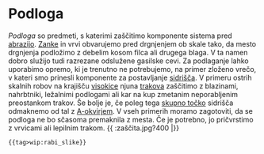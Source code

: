 # Podloga

*Podloga* so predmeti, s katerimi zaščitimo komponente sistema pred
[abrazijo](/abrazija). [Zanke](/Neskončna_zanka) in
vrvi obvarujemo pred drgnjenjem ob skale tako, da mesto drgnjenja
podložimo z debelim kosom filca ali drugega blaga. V ta namen dobro
služijo tudi razrezane odslužene gasilske cevi. Za podlaganje lahko
uporabimo opremo, ki je trenutno ne potrebujemo, na primer zloženo
vrečo, v kateri smo prinesli komponente za postavljanje
[sidrišča](/sidrišče). V primeru ostrih skalnih robov na
krajišču [visokice](/visokica) njuna
[trakova](/trak) zaščitimo z blazinami, nahrbtniki, ležalnimi
podlogami ali kar na kup zmetanim neporabljenim preostankom trakov. Še
bolje je, če poleg tega [skupno točko](/skupna-tocka) sidrišča
odmaknemo od tal z [A-okvirjem](/A-okvir). V vseh primerih
moramo zagotoviti, da se podloga ne bo sčasoma premaknila z mesta. Če je
potrebno, jo pričvrstimo z vrvicami ali lepilnim trakom. {{
:zaščita.jpg?400 \|}}

```{=mediawiki}
{{tag>wip:rabi_slike}}
```
